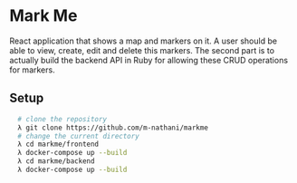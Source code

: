 # Mark Me
React application that shows a map and markers on it. A user should be able to view, create, edit and delete this markers. The second part is to actually build the backend API in Ruby for allowing these CRUD operations for markers.

## Setup
```bash
  # clone the repository
  λ git clone https://github.com/m-nathani/markme
  # change the current directory
  λ cd markme/frontend
  λ docker-compose up --build
  λ cd markme/backend
  λ docker-compose up --build
```